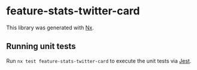 # feature-stats-twitter-card

This library was generated with [Nx](https://nx.dev).

## Running unit tests

Run `nx test feature-stats-twitter-card` to execute the unit tests via [Jest](https://jestjs.io).
